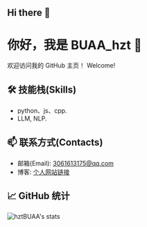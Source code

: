 ## Hi there 👋

<!--
**hztBUAA/hztBUAA** is a ✨ _special_ ✨ repository because its `README.md` (this file) appears on your GitHub profile.

Here are some ideas to get you started:

- 🔭 I’m currently working on ...
- 🌱 I’m currently learning ...
- 👯 I’m looking to collaborate on ...
- 🤔 I’m looking for help with ...
- 💬 Ask me about ...
- 📫 How to reach me: ...
- 😄 Pronouns: ...
- ⚡ Fun fact: ...
-->
# 你好，我是 BUAA_hzt 👋

欢迎访问我的 GitHub 主页！
Welcome!

## 🛠 技能栈(Skills)
- python、js、cpp.
- LLM, NLP.

## 📫 联系方式(Contacts)
- 邮箱(Email): 3061613175@qq.com
- 博客: [个人网站链接](https://hztbuaa.github.io/buaa-hzt-app/#/about/)

## 📈 GitHub 统计
![hztBUAA's stats](https://github-readme-stats.vercel.app/api?username=hztBUAA&show_icons=true&bg_color=00000000)




